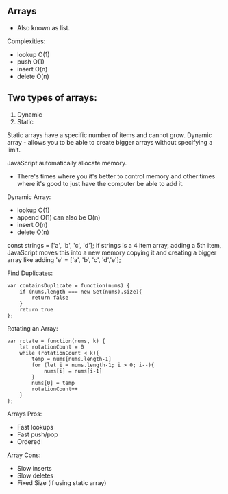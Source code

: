 ## Arrays

* Also known as list.

Complexities:

* lookup O(1)
* push O(1)
* insert O(n)
* delete O(n)


## Two types of arrays:

1. Dynamic
2. Static

Static arrays have a specific number of items and cannot grow.
Dynamic array - allows you to be able to create bigger arrays without specifying a limit.

JavaScript automatically allocate memory.

* There's times where you it's better to control memory and other times where it's good to just have the computer be able to add it.

Dynamic Array:
* lookup O(1)
* append O(1) can also be O(n)  
* insert O(n)
* delete O(n)

const strings = ['a', 'b', 'c', 'd'];
if strings is a 4 item array,
adding a 5th item,
JavaScript moves this into a new memory copying it and creating a bigger array
like adding 'e' = ['a', 'b', 'c', 'd','e'];


Find Duplicates:

````
var containsDuplicate = function(nums) {
    if (nums.length === new Set(nums).size){
        return false
    }
    return true
};

````

Rotating an Array:

````
var rotate = function(nums, k) {
    let rotationCount = 0
    while (rotationCount < k){
        temp = nums[nums.length-1]
        for (let i = nums.length-1; i > 0; i--){
            nums[i] = nums[i-1]
        }
        nums[0] = temp
        rotationCount++
    }
};
````

Arrays Pros:
- Fast lookups
- Fast push/pop
- Ordered

Array Cons:
- Slow inserts
- Slow deletes
- Fixed Size (if using static array)
